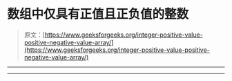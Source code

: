 # 数组中仅具有正值且正负值的整数

> 原文：[https://www.geeksforgeeks.org/integer-positive-value-positive-negative-value-array/](https://www.geeksforgeeks.org/integer-positive-value-positive-negative-value-array/)


* * *

* * *



